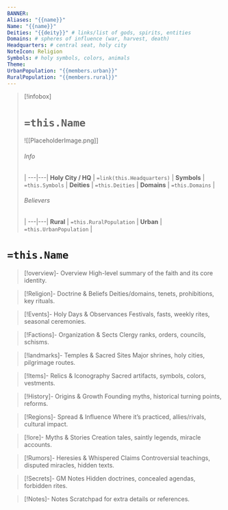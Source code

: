 ```yaml
---
BANNER:
Aliases: "{{name}}"
Name: "{{name}}"
Deities: "{{deity}}" # links/list of gods, spirits, entities
Domains: # spheres of influence (war, harvest, death)
Headquarters: # central seat, holy city
NoteIcon: Religion
Symbols: # holy symbols, colors, animals
Theme:
UrbanPopulation: "{{members.urban}}"
RuralPopulation: "{{members.rural}}"
---
```


> [!infobox]
> # `=this.Name`
> ![[PlaceholderImage.png]]
> ###### Info
>  |
> ---|---|
> **Holy City / HQ** | `=link(this.Headquarters)` |
> **Symbols** | `=this.Symbols` |
> **Deities** | `=this.Deities` |
> **Domains** | `=this.Domains` |
> ###### Believers
>  |
> ---|---|
> **Rural** | `=this.RuralPopulation` |
> **Urban** | `=this.UrbanPopulation` |


# `=this.Name`

> [!overview]- Overview
High-level summary of the faith and its core identity.

> [!Religion]- Doctrine & Beliefs
Deities/domains, tenets, prohibitions, key rituals.

> [!Events]- Holy Days & Observances
Festivals, fasts, weekly rites, seasonal ceremonies.

> [!Factions]- Organization & Sects
Clergy ranks, orders, councils, schisms.

> [!landmarks]- Temples & Sacred Sites
Major shrines, holy cities, pilgrimage routes.

> [!Items]- Relics & Iconography
Sacred artifacts, symbols, colors, vestments.

> [!History]- Origins & Growth
Founding myths, historical turning points, reforms.

> [!Regions]- Spread & Influence
Where it’s practiced, allies/rivals, cultural impact.

> [!lore]- Myths & Stories
Creation tales, saintly legends, miracle accounts.

> [!Rumors]- Heresies & Whispered Claims
Controversial teachings, disputed miracles, hidden texts.

> [!Secrets]- GM Notes
Hidden doctrines, concealed agendas, forbidden rites.

> [!Notes]- Notes
Scratchpad for extra details or references.
